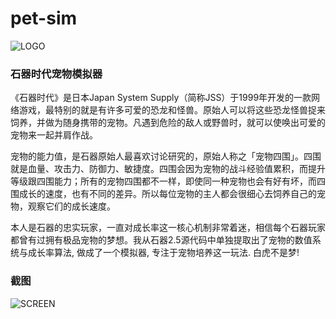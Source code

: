 # pet-sim
![LOGO](https://upload.wikimedia.org/wikipedia/zh/e/e1/STONEAGE_ICON.GIF)

### 石器时代宠物模拟器

《石器时代》是日本Japan System Supply（简称JSS）于1999年开发的一款网络游戏，最特别的就是有许多可爱的恐龙和怪兽。原始人可以将这些恐龙怪兽捉来饲养，并做为随身携带的宠物。凡遇到危险的敌人或野兽时，就可以使唤出可爱的宠物来一起并肩作战。

宠物的能力值，是石器原始人最喜欢讨论研究的，原始人称之「宠物四围」。四围就是血量、攻击力、防御力、敏捷度。四围会因为宠物的战斗经验值累积，而提升等级跟四围能力；所有的宠物四围都不一样，即使同一种宠物也会有好有坏，而四围成长的速度，也有不同的差异。所以每位宠物的主人都会很细心去饲养自己的宠物，观察它们的成长速度。

本人是石器的忠实玩家，一直对成长率这一核心机制非常着迷，相信每个石器玩家都曾有过拥有极品宠物的梦想。我从石器2.5源代码中单独提取出了宠物的数值系统与成长率算法, 做成了一个模拟器, 专注于宠物培养这一玩法. 白虎不是梦!

### 截图

![SCREEN](https://raw.githubusercontent.com/zii/pet-sim/master/bin/data/screenshot.jpg)
